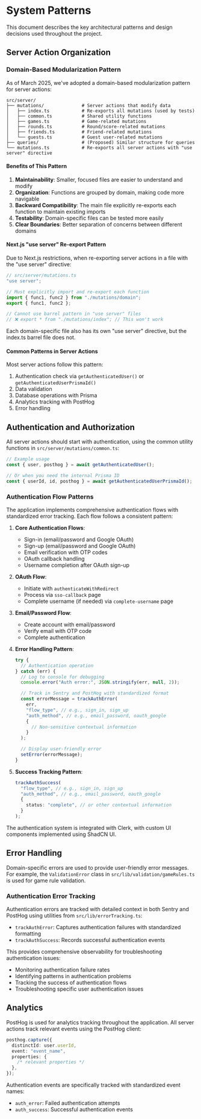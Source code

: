 # System Patterns

This document describes the key architectural patterns and design decisions used throughout the project.

## Server Action Organization

### Domain-Based Modularization Pattern

As of March 2025, we've adopted a domain-based modularization pattern for server actions:

```
src/server/
├── mutations/              # Server actions that modify data
│   ├── index.ts            # Re-exports all mutations (used by tests)
│   ├── common.ts           # Shared utility functions
│   ├── games.ts            # Game-related mutations
│   ├── rounds.ts           # Round/score-related mutations
│   ├── friends.ts          # Friend-related mutations
│   └── guests.ts           # Guest user-related mutations
├── queries/                # (Proposed) Similar structure for queries
└── mutations.ts            # Re-exports all server actions with "use server" directive
```

#### Benefits of This Pattern

1. **Maintainability**: Smaller, focused files are easier to understand and modify
2. **Organization**: Functions are grouped by domain, making code more navigable
3. **Backward Compatibility**: The main file explicitly re-exports each function to maintain existing imports
4. **Testability**: Domain-specific files can be tested more easily
5. **Clear Boundaries**: Better separation of concerns between different domains

#### Next.js "use server" Re-export Pattern

Due to Next.js restrictions, when re-exporting server actions in a file with the "use server" directive:

```typescript
// src/server/mutations.ts
"use server";

// Must explicitly import and re-export each function
import { func1, func2 } from "./mutations/domain";
export { func1, func2 };

// Cannot use barrel pattern in "use server" files
// ❌ export * from "./mutations/index"; // This won't work
```

Each domain-specific file also has its own "use server" directive, but the index.ts barrel file does not.

#### Common Patterns in Server Actions

Most server actions follow this pattern:

1. Authentication check via `getAuthenticatedUser()` or `getAuthenticatedUserPrismaId()`
2. Data validation
3. Database operations with Prisma
4. Analytics tracking with PostHog
5. Error handling

## Authentication and Authorization

All server actions should start with authentication, using the common utility functions in `src/server/mutations/common.ts`:

```typescript
// Example usage
const { user, posthog } = await getAuthenticatedUser();

// Or when you need the internal Prisma ID
const { userId, id, posthog } = await getAuthenticatedUserPrismaId();
```

### Authentication Flow Patterns

The application implements comprehensive authentication flows with standardized error tracking. Each flow follows a consistent pattern:

1. **Core Authentication Flows**:

   - Sign-in (email/password and Google OAuth)
   - Sign-up (email/password and Google OAuth)
   - Email verification with OTP codes
   - OAuth callback handling
   - Username completion after OAuth sign-up

2. **OAuth Flow**:

   - Initiate with `authenticateWithRedirect`
   - Process via `sso-callback` page
   - Complete username (if needed) via `complete-username` page

3. **Email/Password Flow**:

   - Create account with email/password
   - Verify email with OTP code
   - Complete authentication

4. **Error Handling Pattern**:

   ```typescript
   try {
     // Authentication operation
   } catch (err) {
     // Log to console for debugging
     console.error("Auth error:", JSON.stringify(err, null, 2));

     // Track in Sentry and PostHog with standardized format
     const errorMessage = trackAuthError(
       err,
       "flow_type", // e.g., sign_in, sign_up
       "auth_method", // e.g., email_password, oauth_google
       {
         // Non-sensitive contextual information
       }
     );

     // Display user-friendly error
     setError(errorMessage);
   }
   ```

5. **Success Tracking Pattern**:
   ```typescript
   trackAuthSuccess(
     "flow_type", // e.g., sign_in, sign_up
     "auth_method", // e.g., email_password, oauth_google
     {
       status: "complete", // or other contextual information
     }
   );
   ```

The authentication system is integrated with Clerk, with custom UI components implemented using ShadCN UI.

## Error Handling

Domain-specific errors are used to provide user-friendly error messages. For example, the `ValidationError` class in `src/lib/validation/gameRules.ts` is used for game rule validation.

### Authentication Error Tracking

Authentication errors are tracked with detailed context in both Sentry and PostHog using utilities from `src/lib/errorTracking.ts`:

- `trackAuthError`: Captures authentication failures with standardized formatting
- `trackAuthSuccess`: Records successful authentication events

This provides comprehensive observability for troubleshooting authentication issues:

- Monitoring authentication failure rates
- Identifying patterns in authentication problems
- Tracking the success of authentication flows
- Troubleshooting specific user authentication issues

## Analytics

PostHog is used for analytics tracking throughout the application. All server actions track relevant events using the PostHog client:

```typescript
posthog.capture({
  distinctId: user.userId,
  event: "event_name",
  properties: {
    /* relevant properties */
  },
});
```

Authentication events are specifically tracked with standardized event names:

- `auth_error`: Failed authentication attempts
- `auth_success`: Successful authentication events
